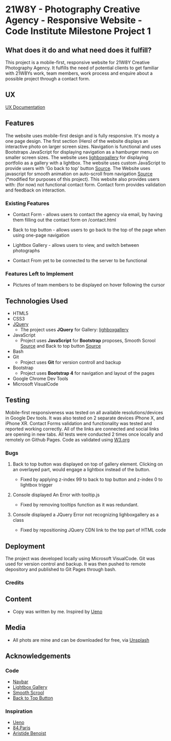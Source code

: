 # 21W8Y - Photography Creative Agency - Responsive Website - Code Institute Milestone Project 1

## What does it do and what need does it fulfill?

This project is a mobile-first, responsive website for 21W8Y Creative Photography Agency. It fulfills the need of potential clients to get familiar with 21W8Ys work, team members, work process and enquire about a possible project through a contact form.

## UX

[UX Documentation](https://www.figma.com/file/SQ2KrW652jyEjfDJc4JcxaC6/Untitled?node-id=1%3A2)

## Features

The website uses mobile-first design and is fully responsive. It's mosty a one page design. The first section (Hero) of the website displays an interactive photo on larger screen sizes. Navigation is functional and uses Bootstraps JavaScript for displaying navigation as a hamburger menu on smaller screen sizes. The website uses [lighboxgallery](https://github.com/kawshar/lightboxgallery) for displaying portfolio as a gallery with a lightbox. The website uses custom JavaScript to provide users with 'Go back to top' button [Source](https://www.w3schools.com/howto/howto_js_scroll_to_top.asp). The Website uses javascript for smooth animation on auto-scroll from navigation [Source](https://stackoverflow.com/questions/50709873/smooth-scroll-for-link-with-anchor) (*modified for purposes of this project). This website also provides users with: (for now) not functional contact form. Contact form provides validation and feedback on interaction.                       
### Existing Features   
- Contact Form - allows users to contact the agency via email, by having them filling out the contact form on /contact.html
- Back to top button - allows users to go back to the top of the page when using one-page navigation
- Lightbox Gallery - allows users to view, and switch between photographs

- Contact From yet to be connected to the server to be functional

### Features Left to Implement
- Pictures of team members to be displayed on hover following the cursor

## Technologies Used

- HTML5
- CSS3
- [JQuery](https://jquery.com)
    - The project uses **JQuery** for Gallery: [lighboxgallery](https://github.com/kawshar/lightboxgallery)
- JavaScript 
    - Project uses **JavaScript** for **Bootstrap** proposes, Smooth Scrool [Source](https://stackoverflow.com/questions/50709873/smooth-scroll-for-link-with-anchor) and Back to top button [Source](https://www.w3schools.com/howto/howto_js_scroll_to_top.asp)
- Bash
- Git
    - Project uses **Git** for version controll and backup
- Bootstrap 
    - Project uses **Bootstrap 4** for navigation and layout of the pages
- Google Chrome Dev Tools
- Microsoft VisualCode

## Testing

Mobile-first responsiveness was tested on all available resolutions/devices in Google Dev tools. It was also tested on 2 separate devices iPhone X, and iPhone XR. Contact Forms validation and functionality was tested and reported working correctly.
All of the links are connected and social links are opening in new tabs.
All tests were conducted 2 times once locally and remotely on Github Pages.
Code as validated using [W3.org](https://validator.w3.org/nu/?doc=https%3A%2F%2Fdelegacz.github.io%2Fmd-milestone-project-1%2Findex.html)


### Bugs

1. Back to top button was displayed on top of gallery element. Clicking on an overlayed part, would engage a lightbox instead of the button.

    - Fixed by applying z-index 99 to back to top button and z-index 0 to lightbox trigger

2. Console displayed An Error with tooltip.js 
    -   Fixed by removing tooltips function as it was redundant.

3. Console displayed a JQuery Error not recognizing lighboxgallery as a class
    -   Fixed by repositioning JQuery CDN link to the top part of HTML code

## Deployment

The project was developed locally using Microsoft VisualCode. Git was used for version control and backup. It was then pushed to remote depository and published to Git Pages through bash.

### Credits

## Content
- Copy was written by me. Inspired by [Ueno](https://ueno.co) 

## Media
- All phots are mine and can be downloaded for free, via [Unsplash](https://unsplash.com/@21w8y)
   
## Acknowledgements

### Code

- [Navbar](https://getbootstrap.com/docs/4.1/examples/navbars/) 
- [Lightbox Gallery](https://github.com/kawshar/lightboxgallery) 
- [Smooth Scrool](https://stackoverflow.com/questions/50709873/smooth-scroll-for-link-with-anchor) 
- [Back to Top Button](https://www.w3schools.com/howto/howto_js_scroll_to_top.asp)

### Inspiration

- [Ueno](https://ueno.co) 
- [84.Paris](https://www.84paris.com/en) 
- [Aristide Benoist](https://www.aristidebenoist.com/)